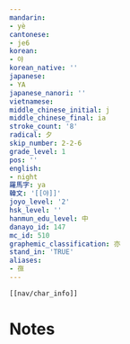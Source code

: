 ```yaml
---
mandarin:
- yè
cantonese:
- je6
korean:
- 야
korean_native: ''
japanese:
- YA
japanese_nanori: ''
vietnamese:
middle_chinese_initial: j
middle_chinese_final: ia
stroke_count: '8'
radical: 夕
skip_number: 2-2-6
grade_level: 1
pos: ''
english:
- night
羅馬字: ya
韓文: '[[야]]'
joyo_level: '2'
hsk_level: ''
hanmun_edu_level: 中
danayo_id: 147
mc_id: 510
graphemic_classification: 亦
stand_in: 'TRUE'
aliases:
- 亱
---
```

```meta-bind-embed
[[nav/char_info]]
```

# Notes
